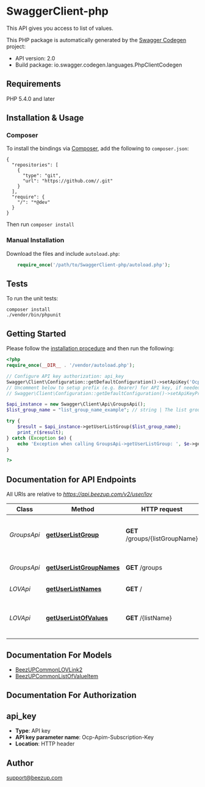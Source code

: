 # SwaggerClient-php
This API gives you access to list of values.

This PHP package is automatically generated by the [Swagger Codegen](https://github.com/swagger-api/swagger-codegen) project:

- API version: 2.0
- Build package: io.swagger.codegen.languages.PhpClientCodegen

## Requirements

PHP 5.4.0 and later

## Installation & Usage
### Composer

To install the bindings via [Composer](http://getcomposer.org/), add the following to `composer.json`:

```
{
  "repositories": [
    {
      "type": "git",
      "url": "https://github.com//.git"
    }
  ],
  "require": {
    "/": "*@dev"
  }
}
```

Then run `composer install`

### Manual Installation

Download the files and include `autoload.php`:

```php
    require_once('/path/to/SwaggerClient-php/autoload.php');
```

## Tests

To run the unit tests:

```
composer install
./vendor/bin/phpunit
```

## Getting Started

Please follow the [installation procedure](#installation--usage) and then run the following:

```php
<?php
require_once(__DIR__ . '/vendor/autoload.php');

// Configure API key authorization: api_key
Swagger\Client\Configuration::getDefaultConfiguration()->setApiKey('Ocp-Apim-Subscription-Key', 'YOUR_API_KEY');
// Uncomment below to setup prefix (e.g. Bearer) for API key, if needed
// Swagger\Client\Configuration::getDefaultConfiguration()->setApiKeyPrefix('Ocp-Apim-Subscription-Key', 'Bearer');

$api_instance = new Swagger\Client\Api\GroupsApi();
$list_group_name = "list_group_name_example"; // string | The list group name your want to get

try {
    $result = $api_instance->getUserListGroup($list_group_name);
    print_r($result);
} catch (Exception $e) {
    echo 'Exception when calling GroupsApi->getUserListGroup: ', $e->getMessage(), PHP_EOL;
}

?>
```

## Documentation for API Endpoints

All URIs are relative to *https://api.beezup.com/v2/user/lov*

Class | Method | HTTP request | Description
------------ | ------------- | ------------- | -------------
*GroupsApi* | [**getUserListGroup**](docs/Api/GroupsApi.md#getuserlistgroup) | **GET** /groups/{listGroupName} | Get list of values related to this group name
*GroupsApi* | [**getUserListGroupNames**](docs/Api/GroupsApi.md#getuserlistgroupnames) | **GET** /groups | Get list of group of list name
*LOVApi* | [**getUserListNames**](docs/Api/LOVApi.md#getuserlistnames) | **GET** / | Get all list names
*LOVApi* | [**getUserListOfValues**](docs/Api/LOVApi.md#getuserlistofvalues) | **GET** /{listName} | Get the list of values related to this list name


## Documentation For Models

 - [BeezUPCommonLOVLink2](docs/Model/BeezUPCommonLOVLink2.md)
 - [BeezUPCommonListOfValueItem](docs/Model/BeezUPCommonListOfValueItem.md)


## Documentation For Authorization


## api_key

- **Type**: API key
- **API key parameter name**: Ocp-Apim-Subscription-Key
- **Location**: HTTP header


## Author

support@beezup.com


